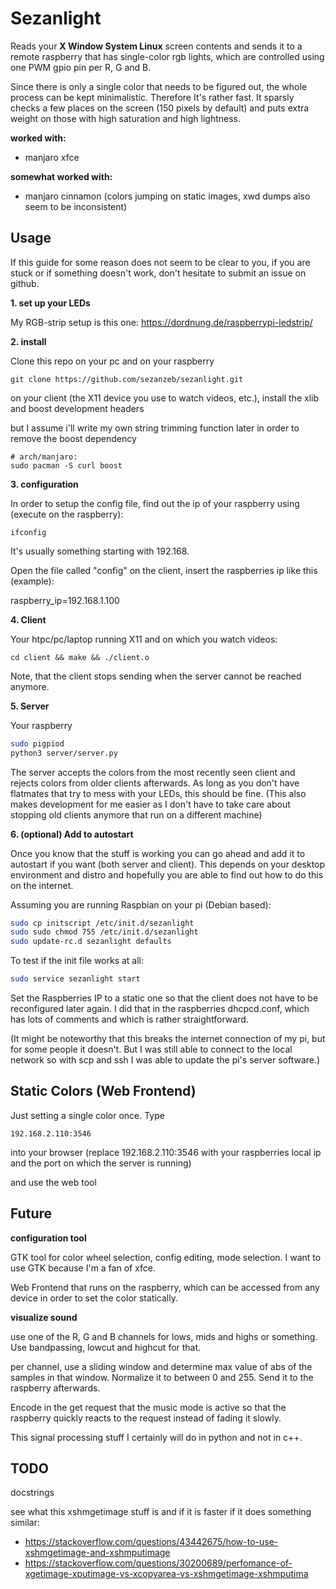 # Sezanlight

Reads your **X Window System Linux** screen contents and sends it to a remote raspberry that has single-color
rgb lights, which are controlled using one PWM gpio pin per R, G and B.

Since there is only a single color that needs to be figured out, the whole process can be kept minimalistic.
Therefore It's rather fast. It sparsly checks a few places on the screen (150 pixels by default) and puts
extra weight on those with high saturation and high lightness.

**worked with:**
- manjaro xfce

**somewhat worked with:**
- manjaro cinnamon (colors jumping on static images, xwd dumps also seem to be inconsistent)

## Usage

If this guide for some reason does not seem to be clear to you, if you are stuck or if something doesn't work,
don't hesitate to submit an issue on github.

**1. set up your LEDs**

My RGB-strip setup is this one: https://dordnung.de/raspberrypi-ledstrip/

**2. install**

Clone this repo on your pc and on your raspberry

```
git clone https://github.com/sezanzeb/sezanlight.git
```

on your client (the X11 device you use to watch videos, etc.), install the xlib and boost development headers

but I assume i'll write my own string trimming function later in order to remove the boost dependency

```
# arch/manjaro:
sudo pacman -S curl boost
```

**3. configuration**

In order to setup the config file, find out the ip of your raspberry using (execute on the raspberry):

```
ifconfig
```

It's usually something starting with 192.168.

Open the file called "config" on the client, insert the raspberries ip like this (example):

raspberry_ip=192.168.1.100

**4. Client**

Your htpc/pc/laptop running X11 and on which you watch videos:

```
cd client && make && ./client.o
```

Note, that the client stops sending when the server cannot be reached anymore.

**5. Server**

Your raspberry

```bash
sudo pigpiod
python3 server/server.py
```

The server accepts the colors from the most recently seen client and rejects colors
from older clients afterwards. As long as you don't have flatmates that try to mess with your
LEDs, this should be fine. (This also makes development for me easier as I don't have to take
care about stopping old clients anymore that run on a different machine)

**6. (optional) Add to autostart**

Once you know that the stuff is working you can go ahead and add it to autostart
if you want (both server and client). This depends on your desktop environment and
distro and hopefully you are able to find out how to do this on the internet.

Assuming you are running Raspbian on your pi (Debian based):

```bash
sudo cp initscript /etc/init.d/sezanlight
sudo sudo chmod 755 /etc/init.d/sezanlight
sudo update-rc.d sezanlight defaults
```

To test if the init file works at all:

```bash
sudo service sezanlight start
```

Set the Raspberries IP to a static one so that the client does not have to be reconfigured
later again. I did that in the raspberries dhcpcd.conf, which has lots of comments and
which is rather straightforward.

(It might be noteworthy that this breaks the internet connection of my pi, but for
some people it doesn't. But I was still able to connect to the local network so with
scp and ssh I was able to update the pi's server software.)

## Static Colors (Web Frontend)

Just setting a single color once. Type

```
192.168.2.110:3546
```

into your browser (replace 192.168.2.110:3546 with your raspberries local ip and the port on which the server is running)

and use the web tool

## Future

**configuration tool**

GTK tool for color wheel selection, config editing, mode selection. I want to use GTK because I'm a fan of xfce.

Web Frontend that runs on the raspberry, which can be accessed from any device in order to set the color statically.

**visualize sound**

use one of the R, G and B channels for lows, mids and highs or something. Use bandpassing, lowcut and highcut for that.

per channel, use a sliding window and determine max value of abs of the samples in that window. Normalize it to
between 0 and 255. Send it to the raspberry afterwards.

Encode in the get request that the music mode is active so that the raspberry quickly reacts to the request instead of
fading it slowly.

This signal processing stuff I certainly will do in python and not in c++.

## TODO

docstrings

see what this xshmgetimage stuff is and if it is faster if it does something similar:
- https://stackoverflow.com/questions/43442675/how-to-use-xshmgetimage-and-xshmputimage 
- https://stackoverflow.com/questions/30200689/perfomance-of-xgetimage-xputimage-vs-xcopyarea-vs-xshmgetimage-xshmputima
